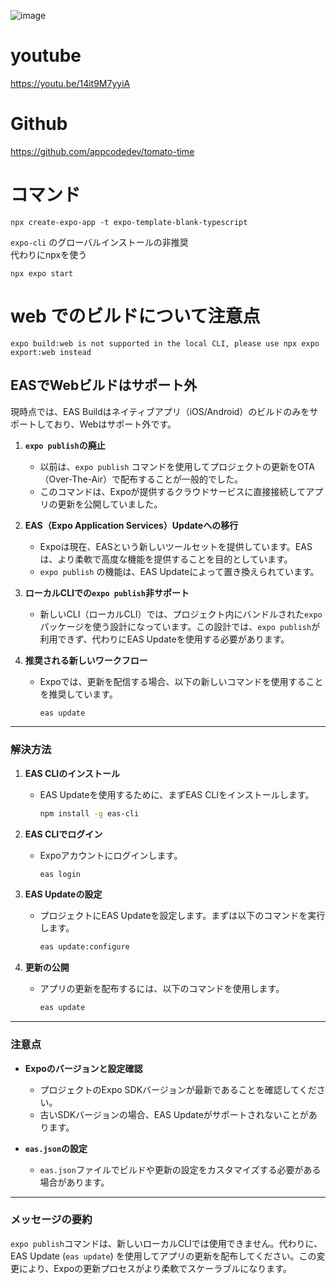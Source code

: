 ![image](https://github.com/user-attachments/assets/0f1985a4-0967-40f0-83a9-f0b0cda02596)


# youtube
https://youtu.be/14it9M7yyiA

# Github
https://github.com/appcodedev/tomato-time

# コマンド
```
npx create-expo-app -t expo-template-blank-typescript
```

`expo-cli` のグローバルインストールの非推奨  
代わりにnpxを使う

```
npx expo start
```


# web でのビルドについて注意点
```
expo build:web is not supported in the local CLI, please use npx expo export:web instead
```

## EASでWebビルドはサポート外

現時点では、EAS Buildはネイティブアプリ（iOS/Android）のビルドのみをサポートしており、Webはサポート外です。

1. **`expo publish`の廃止**
   - 以前は、`expo publish` コマンドを使用してプロジェクトの更新をOTA（Over-The-Air）で配布することが一般的でした。
   - このコマンドは、Expoが提供するクラウドサービスに直接接続してアプリの更新を公開していました。

2. **EAS（Expo Application Services）Updateへの移行**
   - Expoは現在、EASという新しいツールセットを提供しています。EASは、より柔軟で高度な機能を提供することを目的としています。
   - `expo publish` の機能は、EAS Updateによって置き換えられています。

3. **ローカルCLIでの`expo publish`非サポート**
   - 新しいCLI（ローカルCLI）では、プロジェクト内にバンドルされた`expo`パッケージを使う設計になっています。この設計では、`expo publish`が利用できず、代わりにEAS Updateを使用する必要があります。

4. **推奨される新しいワークフロー**
   - Expoでは、更新を配信する場合、以下の新しいコマンドを使用することを推奨しています。
     ```bash
     eas update
     ```

---

### 解決方法

1. **EAS CLIのインストール**
   - EAS Updateを使用するために、まずEAS CLIをインストールします。
     ```bash
     npm install -g eas-cli
     ```

2. **EAS CLIでログイン**
   - Expoアカウントにログインします。
     ```bash
     eas login
     ```

3. **EAS Updateの設定**
   - プロジェクトにEAS Updateを設定します。まずは以下のコマンドを実行します。
     ```bash
     eas update:configure
     ```

4. **更新の公開**
   - アプリの更新を配布するには、以下のコマンドを使用します。
     ```bash
     eas update
     ```

---

### 注意点

- **Expoのバージョンと設定確認**
  - プロジェクトのExpo SDKバージョンが最新であることを確認してください。
  - 古いSDKバージョンの場合、EAS Updateがサポートされないことがあります。

- **`eas.json`の設定**
  - `eas.json`ファイルでビルドや更新の設定をカスタマイズする必要がある場合があります。

---

### メッセージの要約

`expo publish`コマンドは、新しいローカルCLIでは使用できません。代わりに、EAS Update (`eas update`) を使用してアプリの更新を配布してください。この変更により、Expoの更新プロセスがより柔軟でスケーラブルになります。
